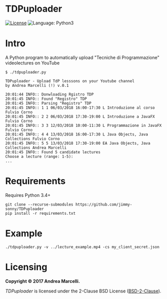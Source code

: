 # TDPuploader
[![License](https://img.shields.io/badge/License-BSD%202--Clause-orange.svg)](https://opensource.org/licenses/BSD-2-Clause)
![Language: Python3](https://img.shields.io/badge/language-python3-blue.svg)

# Intro
A Python program to automatically upload "Tecniche di Programmazione" videolectures on YouTube

```
$ ./tdpuploader.py

TDPuploader - Upload TdP lesssons on your Youtube channel
by Andrea Marcelli (!) v.0.1

20:01:44 INFO:: Donwloading Rgistro TDP
20:01:45 INFO:: Found "Registro" TDP
20:01:45 INFO:: Parsing "Registro" TDP
20:01:45 INFO:: 1 1 06/03/2018 16:00-17:30 L Introduzione al corso Fulvio Corno
20:01:45 INFO:: 2 2 06/03/2018 17:30-19:00 L Introduzione a JavaFX Fulvio Corno
20:01:45 INFO:: 3 3 12/03/2018 10:00-11:30 L Programmazione in JavaFX Fulvio Corno
20:01:45 INFO:: 4 4 13/03/2018 16:00-17:30 L Java Objects, Java Collections Fulvio Corno
20:01:45 INFO:: 5 5 13/03/2018 17:30-19:00 EA Java Objects, Java Collections Andrea Marcelli
20:01:45 INFO:: Found 5 candidate lectures
Choose a lecture (range: 1-5):
...
```

# Requirements
Requires Python 3.4+

```
git clone --recurse-submodules https://github.com/jimmy-sonny/TDPuploader
pip install -r requirements.txt
```

# Example

```
./tdpuploader.py -v ../lecture_example.mp4 -cs my_client_secret.json
```

# Licensing

**Copyright © 2017 Andrea Marcelli.**

*TDPuploader* is licensed under the 2-Clause BSD License ([BSD-2-Clause](https://opensource.org/licenses/BSD-2-Clause)).
